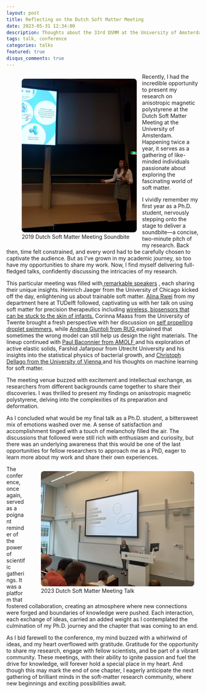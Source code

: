 ```yaml
---
layout: post
title: Reflecting on the Dutch Soft Matter Meeting
date: 2023-05-31 12:34:00
description: Thoughts about the 33rd DSMM at the University of Amsterdam.
tags: talk, conference
categories: talks
featured: true
disqus_comments: true
---
```

<figure style="float: left; margin-right: 1em;">
  <img src="/assets/img/smd_2019.jpg" alt="SMD 2019" style="width: 300px; border-radius: 8px;">
  <figcaption>2019 Dutch Soft Matter Meeting Soundbite</figcaption>
</figure>

Recently, I had the incredible opportunity to present my research on anisotropic magnetic polystyrene at the Dutch Soft Matter Meeting at the University of Amsterdam. Happening twice a year, it serves as a gathering of like-minded individuals passionate about exploring the fascinating world of soft matter.


I vividly remember my first year as a Ph.D. student, nervously stepping onto the stage to deliver a soundbite—a concise, two-minute pitch of my research. Back then, time felt constrained, and every word had to be carefully chosen to captivate the audience. But as I've grown in my academic journey, so too have my opportunities to share my work. Now, I find myself delivering full-fledged talks, confidently discussing the intricacies of my research. 

This particular meeting was filled with<a href="http://www.softmatter.nl/Meetings/33rd/"> remarkable speakers</a> , each sharing their unique insights. Heinrich Jaeger from the University of Chicago kicked off the day, enlightening us about trainable soft matter. <a href="https://www.tudelft.nl/tnw/over-faculteit/afdelingen/chemical-engineering/principal-scientists/alina-rwei/rwei-group"> Alina Rwei</a> from my department here at TUDelft followed, captivating us with her talk on using soft matter for precision therapeutics including <a href="https://doi-org/10.1073/pnas.2019786117">wireless, biosensors that can be stuck to the skin of infants.</a> Corinna Maass from the University of Twente brought a fresh perspective with her discussion on <a href="http://asm.ds.mpg.de/index.php/self-propelling-droplets/">self propelling droplet swimmers,</a> while <a href="https://www.rug.nl/research/zernike/micromechanics/giuntoli-group/">Andrea Giuntoli from RUG </a> explained that sometimes the wrong model can still help us design the right materials. The lineup continued with <a href="https://pbaconnier.fr/"> Paul Baconnier from AMOLF </a> and his exploration of active elastic solids, Farshid Jafarpour from Utrecht University and his insights into the statistical physics of bacterial growth, and <a href="https://comp-phys.univie.ac.at/dellago/"> Christoph Dellago from the University of Vienna </a> and his thoughts on machine learning for soft matter.

The meeting venue buzzed with excitement and intellectual exchange, as researchers from different backgrounds came together to share their discoveries. I was thrilled to present my findings on anisotropic magnetic polystyrene, delving into the complexities of its preparation and deformation.

As I concluded what would be my final talk as a Ph.D. student, a bittersweet mix of emotions washed over me. A sense of satisfaction and accomplishment tinged with a touch of melancholy filled the air. The discussions that followed were still rich with enthusiasm and curiosity, but there was an underlying awareness that this would be one of the last opportunities for fellow researchers to approach me as a PhD, eager to learn more about my work and share their own experiences.
<figure style="float: right; margin-right: 1em;">
  <img src="/assets/img/smd_2023.jpg" alt="Soft Matter meeting Talk 2023" style="width: 400px; border-radius: 8px;">
  <figcaption>2023 Dutch Soft Matter Meeting Talk</figcaption>
</figure>

The conference, once again, served as a poignant reminder of the power of scientific gatherings. It was a platform that fostered collaboration, creating an atmosphere where new connections were forged and boundaries of knowledge were pushed. Each interaction, each exchange of ideas, carried an added weight as I contemplated the culmination of my Ph.D. journey and the chapter that was coming to an end. 

As I bid farewell to the conference, my mind buzzed with a whirlwind of ideas, and my heart overflowed with gratitude. Gratitude for the opportunity to share my research, engage with fellow scientists, and be part of a vibrant community. These meetings, with their ability to ignite passion and fuel the drive for knowledge, will forever hold a special place in my heart. And though this may mark the end of one chapter, I eagerly anticipate the next gathering of brilliant minds in the soft-matter research community, where new beginnings and exciting possibilities await.